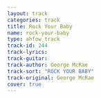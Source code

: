 ```yaml
---
layout: track
categories: track
title: Rock Your Baby
name: rock-your-baby
type: ahfow_track
track-id: 244
track-lyrics: 
track-guitar: 
track-author: George McRae
track-sort: "ROCK YOUR BABY"
track-original: George McRae
cover: true
---
```

